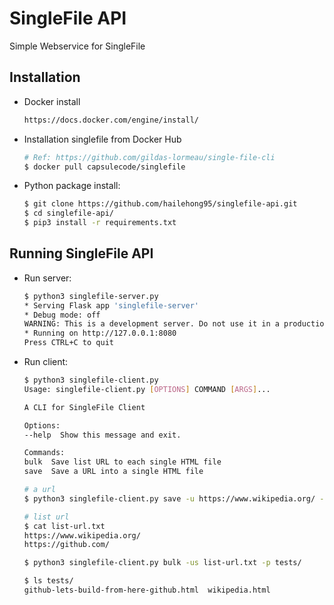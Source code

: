 # SingleFile API

Simple Webservice for SingleFile

## Installation

- Docker install

    ```bash
    https://docs.docker.com/engine/install/
    ```

- Installation singlefile from Docker Hub

    ```bash
    # Ref: https://github.com/gildas-lormeau/single-file-cli
    $ docker pull capsulecode/singlefile
    ```

- Python package install:

    ```bash
    $ git clone https://github.com/hailehong95/singlefile-api.git
    $ cd singlefile-api/
    $ pip3 install -r requirements.txt
    ```

## Running SingleFile API

- Run server:

    ```bash
    $ python3 singlefile-server.py
    * Serving Flask app 'singlefile-server'
    * Debug mode: off
    WARNING: This is a development server. Do not use it in a production deployment. Use a production WSGI server instead.
    * Running on http://127.0.0.1:8080
    Press CTRL+C to quit
    ```

- Run client:

    ```bash
    $ python3 singlefile-client.py
    Usage: singlefile-client.py [OPTIONS] COMMAND [ARGS]...

    A CLI for SingleFile Client

    Options:
    --help  Show this message and exit.

    Commands:
    bulk  Save list URL to each single HTML file
    save  Save a URL into a single HTML file
    ```

    ```bash
    # a url
    $ python3 singlefile-client.py save -u https://www.wikipedia.org/ -p tests/
    ```

    ```bash
    # list url
    $ cat list-url.txt
    https://www.wikipedia.org/
    https://github.com/

    $ python3 singlefile-client.py bulk -us list-url.txt -p tests/
    ```

    ```bash
    $ ls tests/
    github-lets-build-from-here-github.html  wikipedia.html
    ```
